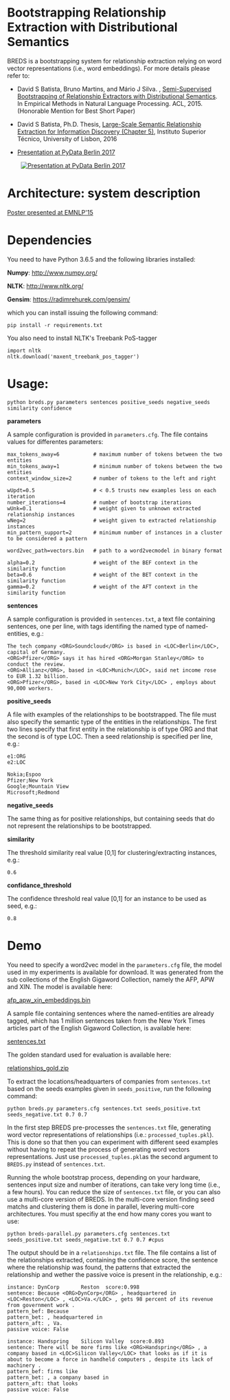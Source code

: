 Bootstrapping Relationship Extraction with Distributional Semantics
===================================================================

BREDS is a bootstrapping system for relationship extraction relying on word vector representations (i.e., word embeddings). For more details please refer to:

- David S Batista, Bruno Martins, and Mário J Silva. , [Semi-Supervised Bootstrapping of Relationship Extractors with Distributional Semantics](http://davidsbatista.net/assets/documents/publications/breds-emnlp_15.pdf). In Empirical Methods in Natural Language Processing. ACL, 2015. (Honorable Mention for Best Short Paper)

- David S Batista, Ph.D. Thesis, [Large-Scale Semantic Relationship Extraction for Information Discovery (Chapter 5)](http://davidsbatista.net/assets/documents/publications/dsbatista-phd-thesis-2016.pdf), Instituto Superior Técnico, University of Lisbon, 2016

- [Presentation at PyData Berlin 2017](https://www.youtube.com/watch?v=Ra15lX-wojg)

  &nbsp;&nbsp;[![Presentation at PyData Berlin 2017](https://img.youtube.com/vi/Ra15lX-wojg/default.jpg)](https://www.youtube.com/watch?v=Ra15lX-wojg)

Architecture: system description
================================
[Poster presented at EMNLP'15](http://davidsbatista.net/assets/documents/publications/emnlp15-poster.pdf)



Dependencies
============

You need to have Python 3.6.5 and the following libraries installed:

**Numpy**: http://www.numpy.org/

**NLTK**: http://www.nltk.org/

**Gensim**: https://radimrehurek.com/gensim/

which you can install issuing the following command:

    pip install -r requirements.txt

You also need to install NLTK's Treebank PoS-tagger

    import nltk
    nltk.download('maxent_treebank_pos_tagger')

Usage:
=====

    python breds.py parameters sentences positive_seeds negative_seeds similarity confidence

**parameters**

A sample configuration is provided in `parameters.cfg`. The file contains values for differentes parameters:

    max_tokens_away=6           # maximum number of tokens between the two entities
    min_tokens_away=1           # minimum number of tokens between the two entities
    context_window_size=2       # number of tokens to the left and right

    wUpdt=0.5                   # < 0.5 trusts new examples less on each iteration
    number_iterations=4         # number of bootstrap iterations
    wUnk=0.1                    # weight given to unknown extracted relationship instances
    wNeg=2                      # weight given to extracted relationship instances
    min_pattern_support=2       # minimum number of instances in a cluster to be considered a pattern

    word2vec_path=vectors.bin   # path to a word2vecmodel in binary format

    alpha=0.2                   # weight of the BEF context in the similarity function
    beta=0.6                    # weight of the BET context in the similarity function
    gamma=0.2                   # weight of the AFT context in the similarity function




**sentences**

A sample configuration is provided in `sentences.txt`, a text file containing sentences, one per line, with tags identifing the named type of named-entities, e.g.:
 
    The tech company <ORG>Soundcloud</ORG> is based in <LOC>Berlin</LOC>, capital of Germany.
    <ORG>Pfizer</ORG> says it has hired <ORG>Morgan Stanley</ORG> to conduct the review.
    <ORG>Allianz</ORG>, based in <LOC>Munich</LOC>, said net income rose to EUR 1.32 billion.
    <ORG>Pfizer</ORG>, based in <LOC>New York City</LOC> , employs about 90,000 workers.

**positive_seeds**

A file with examples of the relationships to be bootstrapped. The file must also specify the semantic type of the
entities in the relationships. The first two lines specify that first entity in the relationship is of type ORG
and that the second is of type LOC. Then a seed relationship is specified per line, e.g.:

    e1:ORG
    e2:LOC

    Nokia;Espoo
    Pfizer;New York
    Google;Mountain View
    Microsoft;Redmond

**negative_seeds**

The same thing as for positive relationships, but containing seeds that do not represent the relationships to be
bootstrapped.

**similarity**

The threshold similarity real value [0,1] for clustering/extracting instances, e.g.:

    0.6

**confidance_threshold**

The confidence threshold real value [0,1] for an instance to be used as seed, e.g.:

    0.8


Demo
====

You need to specify a word2vec model in the `parameters.cfg` file, the model used in my experiments is available for download. It was generated from the sub collections of the English Gigaword Collection, namely the AFP, APW and XIN. The model is available here: 

[afp_apw_xin_embeddings.bin](https://drive.google.com/file/d/0B0CbnDgKi0PyZHRtVS1xWlVnekE/view?usp=sharing)

A sample file containing sentences where the named-entities are already tagged, which has 1 million sentences taken from the New York Times articles part of the English Gigaword Collection, is available here: 

[sentences.txt](https://drive.google.com/open?id=0B0CbnDgKi0PyM1FEQXJRTlZtSTg)

The golden standard used for evaluation is available here: 

[relationships_gold.zip](https://drive.google.com/open?id=0B0CbnDgKi0PyX2plUW9FZjlVanc)


To extract the locations/headquarters of companies from `sentences.txt` based on the seeds examples given in `seeds_positive`, run the following command: 

    python breds.py parameters.cfg sentences.txt seeds_positive.txt seeds_negative.txt 0.7 0.7

In the first step BREDS pre-processes the `sentences.txt` file, generating word vector representations of relationships (i.e.: `processed_tuples.pkl`). This is done so that then you can experiment with different seed examples without having to repeat the process of generating word vectors representations. Just use `processed_tuples.pkl`as the second argument to `BREDS.py` instead of `sentences.txt`.

Running the whole bootstrap process, depending on your hardware, sentences input size and number of iterations, can take very long time (i.e., a few hours). You can reduce the size of `sentences.txt` file, or you can also use a multi-core version of BREDS. In the multi-core version finding seed matchs and clustering them is done in parallel, levering multi-core architectures. You must specifiy at the end how many cores you want to use:

    python breds-parallel.py parameters.cfg sentences.txt seeds_positive.txt seeds_negative.txt 0.7 0.7 #cpus

The output should be in a `relationships.txt` file. The file contains a list of the relationships extracted, containing the confidence score, the sentence where the relationship was found, the patterns that extracted the relationship and wether the passive voice is present in the relationship, e.g.:

    instance: DynCorp       Reston  score:0.998
    sentence: Because <ORG>DynCorp</ORG> , headquartered in <LOC>Reston</LOC> , <LOC>Va.</LOC> , gets 98 percent of its revenue from government work .
    pattern_bef: Because
    pattern_bet: , headquartered in
    pattern_aft: , Va.
    passive voice: False

    instance: Handspring    Silicon Valley  score:0.893
    sentence: There will be more firms like <ORG>Handspring</ORG> , a company based in <LOC>Silicon Valley</LOC> that looks as if it is about to become a force in handheld computers , despite its lack of machinery .
    pattern_bef: firms like
    pattern_bet: , a company based in
    pattern_aft: that looks
    passive voice: False
